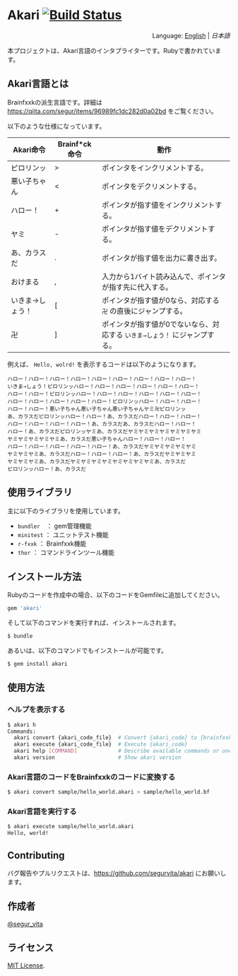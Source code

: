 # Akari [![Build Status](https://travis-ci.org/segurvita/akari.svg?branch=master)](https://travis-ci.org/segurvita/akari)
<div style="text-align:right">Language: <a href="README.md">English</a> | <i>日本語</i></div>

本プロジェクトは、Akari言語のインタプライターです。Rubyで書かれています。



## Akari言語とは

Brainfxxkの派生言語です。詳細は https://qiita.com/segur/items/96989fc1dc282d0a02bd をご覧ください。



以下のような仕様になっています。

| Akari命令       | Brainf*ck命令 | 動作                                                         |
| --------------- | ------------- | ------------------------------------------------------------ |
| ピロリンッ      | >             | ポインタをインクリメントする。                               |
| 悪い子ちゃん    | <             | ポインタをデクリメントする。                                 |
| ハロー！        | +             | ポインタが指す値をインクリメントする。                       |
| ヤミ            | -             | ポインタが指す値をデクリメントする。                         |
| あ、カラスだ    | .             | ポインタが指す値を出力に書き出す。                           |
| おけまる        | ,             | 入力から1バイト読み込んで、ポインタが指す先に代入する。      |
| いきま→しょう！ | [             | ポインタが指す値が0なら、対応する ` 卍` の直後にジャンプする。 |
| 卍              | ]             | ポインタが指す値が0でないなら、対応する `いきま→しょう！` にジャンプする。 |



例えば、 `Hello, wolrd!` を表示するコードは以下のようになります。

```
ハロー！ハロー！ハロー！ハロー！ハロー！ハロー！ハロー！ハロー！ハロー！
いきま→しょう！ピロリンッハロー！ハロー！ハロー！ハロー！ハロー！ハロー！
ハロー！ハロー！ピロリンッハロー！ハロー！ハロー！ハロー！ハロー！ハロー！
ハロー！ハロー！ハロー！ハロー！ハロー！ピロリンッハロー！ハロー！ハロー！
ハロー！ハロー！悪い子ちゃん悪い子ちゃん悪い子ちゃんヤミ卍ピロリンッ
あ、カラスだピロリンッハロー！ハロー！あ、カラスだハロー！ハロー！ハロー！
ハロー！ハロー！ハロー！ハロー！あ、カラスだあ、カラスだハロー！ハロー！
ハロー！あ、カラスだピロリンッヤミあ、カラスだヤミヤミヤミヤミヤミヤミヤミ
ヤミヤミヤミヤミヤミあ、カラスだ悪い子ちゃんハロー！ハロー！ハロー！
ハロー！ハロー！ハロー！ハロー！ハロー！あ、カラスだヤミヤミヤミヤミヤミ
ヤミヤミヤミあ、カラスだハロー！ハロー！ハロー！あ、カラスだヤミヤミヤミ
ヤミヤミヤミあ、カラスだヤミヤミヤミヤミヤミヤミヤミヤミあ、カラスだ
ピロリンッハロー！あ、カラスだ
```



## 使用ライブラリ

主に以下のライブラリを使用しています。

- `bundler`　： gem管理機能
- `minitest` ： ユニットテスト機能
- `r-fxxk` ： Brainfxxk機能
- `thor` ： コマンドラインツール機能



## インストール方法

Rubyのコードを作成中の場合、以下のコードをGemfileに追加してください。

```ruby
gem 'akari'
```

そして以下のコマンドを実行すれば、インストールされます。

```bash
$ bundle
```

あるいは、以下のコマンドでもインストールが可能です。

```bash
$ gem install akari
```



## 使用方法

### ヘルプを表示する

```bash
$ akari h
Commands:
  akari convert {akari_code_file}  # Convert {akari_code} to {brainfxxk_code}
  akari execute {akari_code_file}  # Execute {akari_code}
  akari help [COMMAND]             # Describe available commands or one speci...
  akari version                    # Show akari version
```

### Akari言語のコードをBrainfxxkのコードに変換する

```bash
$ akari convert sample/hello_world.akari > sample/hello_world.bf
```

### Akari言語を実行する

```bash
$ akari execute sample/hello_world.akari
Hello, world!
```



## Contributing

バグ報告やプルリクエストは、https://github.com/segurvita/akari にお願いします。



## 作成者

[@segur_vita](https://twitter.com/segur_vita)



## ライセンス

[MIT License](https://opensource.org/licenses/MIT).


